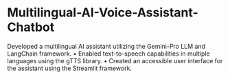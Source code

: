 # Multilingual-AI-Voice-Assistant-Chatbot
Developed a multilingual AI assistant utilizing the Gemini-Pro LLM and LangChain framework. • Enabled text-to-speech capabilities in multiple languages using the gTTS library. • Created an accessible user interface for the assistant using the Streamlit framework.
